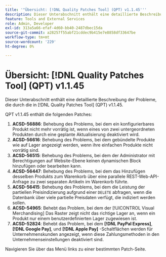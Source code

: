 ```yaml
---
title: '"Übersicht: [!DNL Quality Patches Tool] (QPT) v1.1.45'''
description: Dieser Unterabschnitt enthält eine detaillierte Beschreibung der Probleme, die durch die in [!DNL Quality Patches Tool] (QPT) v1.1.45.
feature: Tools and External Services
role: Admin, Developer
exl-id: 313a5a66-efaf-4d60-bb40-2487dbec15da
source-git-commit: a28257f55abf21cddec9b415e7e8858df33647be
workflow-type: tm+mt
source-wordcount: '229'
ht-degree: 0%

---
```


# Übersicht: [!DNL Quality Patches Tool] (QPT) v1.1.45

Dieser Unterabschnitt enthält eine detaillierte Beschreibung der Probleme, die durch die in [!DNL Quality Patches Tool] (QPT) v1.1.45.

QPT v1.1.45 enthält die folgenden Patches:

1. **ACSD-56886**: Behebung des Problems, bei dem ein konfigurierbares Produkt nicht mehr vorrätig ist, wenn eines von zwei untergeordneten Produkten durch eine geplante Aktualisierung deaktiviert wird.
1. **ACSD-56616**: Behebung des Problems, bei dem gebündelte Produkte wie auf Lager angezeigt werden, wenn ihre einfachen Produkte nicht vorrätig sind.
1. **ACSD-56515**: Behebung des Problems, bei dem der Administrator mit Berechtigungen auf Website-Ebene keinen dynamischen Block hinzufügen oder bearbeiten kann.
1. **ACSD-56447**: Behebung des Problems, bei dem das Hinzufügen desselben Produkts zum Warenkorb über eine parallele REST-Web-API-Anfrage zu zwei separaten Artikeln im Warenkorb führte.
1. **ACSD-56415**: Behebung des Problems, bei dem die Leistung der partiellen Preisindizierung aufgrund einer `DELETE` abfragen, wenn die Datenbank über viele partielle Preisdaten verfügt, die indiziert werden sollen.
1. **ACSD-54965**: Behebt das Problem, bei dem der [!UICONTROL Visual Merchandising] Das Raster zeigt nicht das richtige Lager an, wenn ein Produkt nur einem benutzerdefinierten Lager zugewiesen ist.
1. **ACSD-52824**: Behebt das Problem, bei dem **[!DNL PayPal Express]**, **[!DNL Google Pay]**, und **[!DNL Apple Pay]** -Schaltflächen werden für Unternehmenskunden angezeigt, wenn diese Zahlungsmethoden in den Unternehmenseinstellungen deaktiviert sind.

Navigieren Sie über das Menü links zu einer bestimmten Patch-Seite.

